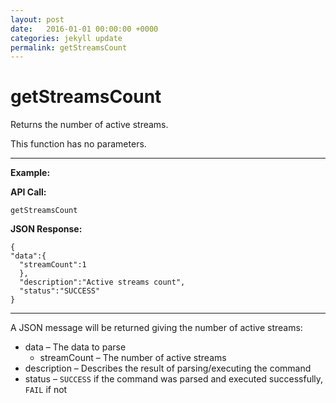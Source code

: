 ```yaml
---
layout: post
date:   2016-01-01 00:00:00 +0000
categories: jekyll update
permalink: getStreamsCount
---
```


# getStreamsCount

Returns the number of active streams.

This function has no parameters.

------

**Example:**

**API Call:**

``` 
getStreamsCount
```

**JSON Response:**

``` 
{
"data":{
  "streamCount":1
  },
  "description":"Active streams count",
  "status":"SUCCESS"
}

```

------

A JSON message will be returned giving the number of active streams:

- data – The data to parse
  - streamCount – The number of active streams
- description – Describes the result of parsing/executing the command
- status – `SUCCESS` if the command was parsed and executed successfully, `FAIL` if not
